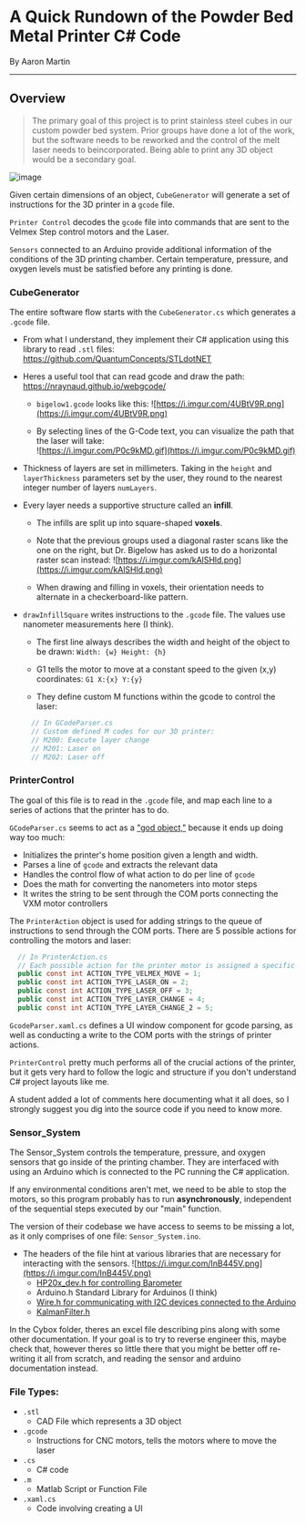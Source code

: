 # A Quick Rundown of the Powder Bed Metal Printer C# Code
By Aaron Martin
<hr></hr>


## Overview
>  The primary goal of this project is to print stainless steel cubes in our custom powder bed system.  Prior groups have done a lot of the work, but the software needs to be reworked and the control of the melt laser needs to beincorporated.  Being able to print any 3D object would be a secondary goal.

![image](https://i.imgur.com/XoYcLUI.png)

Given certain dimensions of an object, `CubeGenerator` will generate a set of instructions for the 3D printer in a `gcode` file. 

`Printer Control` decodes the `gcode` file into commands that are sent to the Velmex Step control motors and the Laser.

`Sensors` connected to an Arduino provide additional information of the conditions of the 3D printing chamber. Certain temperature, pressure, and oxygen levels must be satisfied before any printing is done.


### CubeGenerator
The entire software flow starts with the `CubeGenerator.cs` which generates a `.gcode` file. 

- From what I understand, they implement their C# application using this library to read `.stl` files: https://github.com/QuantumConcepts/STLdotNET

- Heres a useful tool that can read gcode and draw the path: https://nraynaud.github.io/webgcode/
  
  - `bigelow1.gcode` looks like this: 
    ![https://i.imgur.com/4UBtV9R.png](https://i.imgur.com/4UBtV9R.png)

  - By selecting lines of the G-Code text, you can visualize the path that the laser will take:   
    ![https://i.imgur.com/P0c9kMD.gif](https://i.imgur.com/P0c9kMD.gif)

- Thickness of layers are set in millimeters. Taking in the `height` and `layerThickness` parameters set by the user, they round to the nearest integer number of layers `numLayers`.

- Every layer needs a supportive structure called an **infill**. 
  
  - The infills are split up into square-shaped **voxels**.

  - Note that the previous groups used a diagonal raster scans like the one on the right, but Dr. Bigelow has asked us to do a horizontal raster scan instead:
    ![https://i.imgur.com/kAlSHld.png](https://i.imgur.com/kAlSHld.png)

  - When drawing and filling in voxels, their orientation needs to alternate in a checkerboard-like pattern.
  
- `drawInfillSquare` writes instructions to the `.gcode` file.
  The values use nanometer measurements here (I think).

  - The first line always describes the width and height of the object to be drawn: `Width: {w} Height: {h}`

  - G1 tells the motor to move at a constant speed to the given (x,y) coordinates: `G1 X:{x} Y:{y}`
  
  - They define custom M functions within the gcode to control the laser:
  ```cs
    // In GCodeParser.cs
    // Custom defined M codes for our 3D printer: 
    // M200: Execute layer change
    // M201: Laser on
    // M202: Laser off
  ```


### PrinterControl
The goal of this file is to read in the `.gcode` file, and map each line to a series of actions that the printer has to do.

`GCodeParser.cs` seems to act as a ["god object,"](https://en.wikipedia.org/wiki/God_object) because it ends up doing way too much: 
- Initializes the printer's home position given a length and width.
- Parses a line of `gcode` and extracts the relevant data
- Handles the control flow of what action to do per line of `gcode`
- Does the math for converting the nanometers into motor steps
- It writes the string to be sent through the COM ports connecting the VXM motor controllers

The `PrinterAction` object is used for adding strings to the queue of instructions to send through the COM ports. There are 5 possible actions for controlling the motors and laser:
```cs
  // In PrinterAction.cs
  // Each possible action for the printer motor is assigned a specific integer
  public const int ACTION_TYPE_VELMEX_MOVE = 1;
  public const int ACTION_TYPE_LASER_ON = 2;
  public const int ACTION_TYPE_LASER_OFF = 3;
  public const int ACTION_TYPE_LAYER_CHANGE = 4;
  public const int ACTION_TYPE_LAYER_CHANGE_2 = 5;
```

`GcodeParser.xaml.cs` defines a UI window component for gcode parsing, as well as conducting a write to the COM ports with the strings of printer actions.

`PrinterControl` pretty much performs all of the crucial actions of the printer, but it gets very hard to follow the logic and structure if you don't understand C# project layouts like me.

A student added a lot of comments here documenting what it all does, so I strongly suggest you dig into the source code if you need to know more.


### Sensor_System
The Sensor_System controls the temperature, pressure, and oxygen sensors that go inside of the printing chamber. They are interfaced with using an Arduino which is connected to the PC running the C# application. 

If any environmental conditions aren't met, we need to be able to stop the motors, so this program probably has to run **asynchronously**, independent of the sequential steps executed by our "main" function.

The version of their codebase we have access to seems to be missing a lot, as it only comprises of one file: `Sensor_System.ino`.

  - The headers of the file hint at various libraries that are necessary for interacting with the sensors.
    ![https://i.imgur.com/InB445V.png](https://i.imgur.com/InB445V.png)
    - [HP20x_dev.h for controlling Barometer](https://github.com/Seeed-Studio/Grove_Barometer_HP20x/blob/master/HP20x_dev.h)
    - Arduino.h Standard Library for Arduinos (I think)
    - [Wire.h for communicating with I2C devices connected to the Arduino](https://www.arduino.cc/en/Reference/Wire)
    - [KalmanFilter.h](https://en.wikipedia.org/wiki/Kalman_filter)

In the Cybox folder, theres an excel file describing pins along with some other documentation. If your goal is to try to reverse engineer this, maybe check that, however theres so little there that you might be better off re-writing it all from scratch, and reading the sensor and arduino documentation instead.


### File Types:

- `.stl`
  - CAD File which represents a 3D object
- `.gcode`
  - Instructions for CNC motors, tells the motors where to move the laser
- `.cs`
  - C# code
- `.m`
  - Matlab Script or Function File
- `.xaml.cs`
  - Code involving creating a UI

